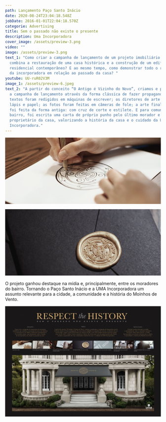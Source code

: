 ```yaml
---
path: Lançamento Paço Santo Inácio
date: 2020-08-24T23:04:18.548Z
jobDate: 2016-01-01T22:04:18.570Z
categorie: Advertising
title: Sem o passado não existe o presente
description: Uma Incorporadora
cover_image: /assets/preview-3.png
video: ""
image: /assets/preview-3.png
text_1: "Como criar a campanha de lançamento de um projeto imobiliário que
  combina a restauração de uma casa histórica e a construção de um edifício
  residencial contemporâneo? E ao mesmo tempo, como demonstrar todo o respeito
  da incorporadora em relação ao passado da casa? "
youtube: UU-ruR02V3M
image_1: /assets/preview-6.jpeg
text_2: "A partir do conceito “O Antigo é Vizinho do Novo”, criamos e produzimos
  a campanha de lançamento através da forma clássica de fazer propaganda. Os
  textos foram redigidos em máquinas de escrever; os diretores de arte usaram
  lápis e papel; as fotos foram feitas em câmeras de fole; a arte final também
  foi feita da forma antiga: com cruz de corte e estilete. E para comunicar o
  bairro, foi escrita uma carta de próprio punho pelo último morador e
  proprietário da casa, valorizando a história da casa e o cuidado da UMA
  Incorporadora."
---
```

![](/assets/preview-17.png)



![](/assets/preview-3.png)

O projeto ganhou destaque na mídia e, principalmente, entre os moradores do bairro. Tornando o Paço Santo Inácio e a UMA Incorporadora um assunto relevante para a cidade, a comunidade e a história do Moinhos de Vento.

![](/assets/preview-3.jpeg)